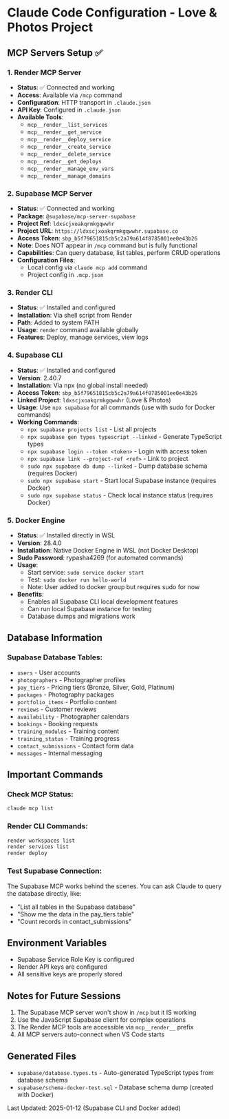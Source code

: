 # Claude Code Configuration - Love & Photos Project

## MCP Servers Setup ✅

### 1. Render MCP Server
- **Status**: ✅ Connected and working
- **Access**: Available via `/mcp` command
- **Configuration**: HTTP transport in `.claude.json`
- **API Key**: Configured in `.claude.json`
- **Available Tools**:
  - `mcp__render__list_services`
  - `mcp__render__get_service`
  - `mcp__render__deploy_service`
  - `mcp__render__create_service`
  - `mcp__render__delete_service`
  - `mcp__render__get_deploys`
  - `mcp__render__manage_env_vars`
  - `mcp__render__manage_domains`

### 2. Supabase MCP Server
- **Status**: ✅ Connected and working
- **Package**: `@supabase/mcp-server-supabase`
- **Project Ref**: `ldxscjxoakqrmkgqwwhr`
- **Project URL**: `https://ldxscjxoakqrmkgqwwhr.supabase.co`
- **Access Token**: `sbp_b5f79651815cb5c2a79a614f8785001ee0e43b26`
- **Note**: Does NOT appear in `/mcp` command but is fully functional
- **Capabilities**: Can query database, list tables, perform CRUD operations
- **Configuration Files**:
  - Local config via `claude mcp add` command
  - Project config in `.mcp.json`

### 3. Render CLI
- **Status**: ✅ Installed and configured
- **Installation**: Via shell script from Render
- **Path**: Added to system PATH
- **Usage**: `render` command available globally
- **Features**: Deploy, manage services, view logs

### 4. Supabase CLI
- **Status**: ✅ Installed and configured
- **Version**: 2.40.7
- **Installation**: Via npx (no global install needed)
- **Access Token**: `sbp_b5f79651815cb5c2a79a614f8785001ee0e43b26`
- **Linked Project**: `ldxscjxoakqrmkgqwwhr` (Love & Photos)
- **Usage**: Use `npx supabase` for all commands (use with sudo for Docker commands)
- **Working Commands**:
  - `npx supabase projects list` - List all projects
  - `npx supabase gen types typescript --linked` - Generate TypeScript types
  - `npx supabase login --token <token>` - Login with access token
  - `npx supabase link --project-ref <ref>` - Link to project
  - `sudo npx supabase db dump --linked` - Dump database schema (requires Docker)
  - `sudo npx supabase start` - Start local Supabase instance (requires Docker)
  - `sudo npx supabase status` - Check local instance status (requires Docker)

### 5. Docker Engine
- **Status**: ✅ Installed directly in WSL
- **Version**: 28.4.0
- **Installation**: Native Docker Engine in WSL (not Docker Desktop)
- **Sudo Password**: rypasha4269 (for automated commands)
- **Usage**: 
  - Start service: `sudo service docker start`
  - Test: `sudo docker run hello-world`
  - Note: User added to docker group but requires sudo for now
- **Benefits**: 
  - Enables all Supabase CLI local development features
  - Can run local Supabase instance for testing
  - Database dumps and migrations work

## Database Information

### Supabase Database Tables:
- `users` - User accounts
- `photographers` - Photographer profiles
- `pay_tiers` - Pricing tiers (Bronze, Silver, Gold, Platinum)
- `packages` - Photography packages
- `portfolio_items` - Portfolio content
- `reviews` - Customer reviews
- `availability` - Photographer calendars
- `bookings` - Booking requests
- `training_modules` - Training content
- `training_status` - Training progress
- `contact_submissions` - Contact form data
- `messages` - Internal messaging

## Important Commands

### Check MCP Status:
```bash
claude mcp list
```

### Render CLI Commands:
```bash
render workspaces list
render services list
render deploy
```

### Test Supabase Connection:
The Supabase MCP works behind the scenes. You can ask Claude to query the database directly, like:
- "List all tables in the Supabase database"
- "Show me the data in the pay_tiers table"
- "Count records in contact_submissions"

## Environment Variables
- Supabase Service Role Key is configured
- Render API keys are configured
- All sensitive keys are properly stored

## Notes for Future Sessions
1. The Supabase MCP server won't show in `/mcp` but it IS working
2. Use the JavaScript Supabase client for complex operations
3. The Render MCP tools are accessible via `mcp__render__` prefix
4. All MCP servers auto-connect when VS Code starts

## Generated Files
- `supabase/database.types.ts` - Auto-generated TypeScript types from database schema
- `supabase/schema-docker-test.sql` - Database schema dump (created with Docker)

Last Updated: 2025-01-12 (Supabase CLI and Docker added)